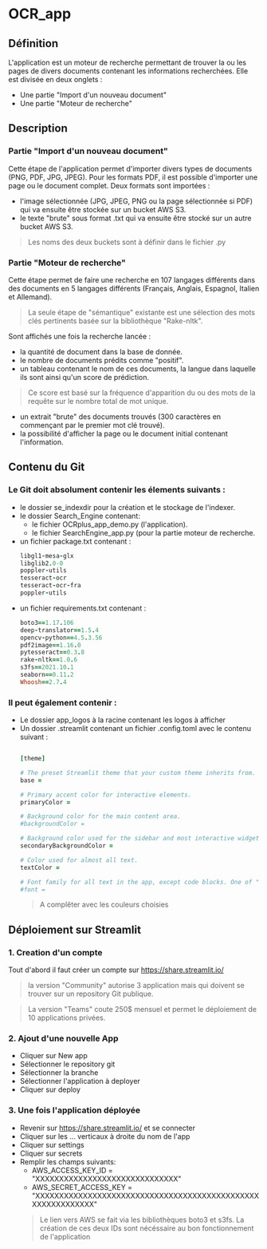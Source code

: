# OCR_app

## Définition
L'application est un moteur de recherche permettant de trouver la ou les pages de divers documents contenant les informations recherchées. Elle est divisée en deux onglets :
 - Une partie "Import d'un nouveau document" 
 - Une partie "Moteur de recherche"
 
## Description

### Partie "Import d'un nouveau document" 
Cette étape de l'application permet d'importer divers types de documents (PNG, PDF, JPG, JPEG). Pour les formats PDF, il est possible d'importer une page ou le document complet. 
Deux formats sont importées :
- l'image sélectionnée (JPG, JPEG, PNG ou la page sélectionnée si PDF) qui va ensuite être stockée sur un bucket AWS S3.
- le texte "brute" sous format .txt qui va ensuite être stocké sur un autre bucket AWS S3. 
> Les noms des deux buckets sont à définir dans le fichier .py

### Partie "Moteur de recherche"
Cette étape permet de faire une recherche en 107 langages différents dans des documents en 5 langages différents (Français, Anglais, Espagnol, Italien et Allemand). 
> La seule étape de "sémantique" existante est une sélection des mots clés pertinents basée sur la bibliothèque "Rake-nltk".
 
Sont affichés une fois la recherche lancée :
- la quantité de document dans la base de donnée.
- le nombre de documents prédits comme "positif".
- un tableau contenant le nom de ces documents, la langue dans laquelle ils sont ainsi qu'un score de prédiction. 
> Ce score est basé sur la fréquence d'apparition du ou des mots de la requête sur le nombre total de mot unique.
- un extrait "brute" des documents trouvés (300 caractères en commençant par le premier mot clé trouvé).
- la possibilité d'afficher la page ou le document initial contenant l'information.

## Contenu du Git

### Le Git doit absolument contenir les élements suivants :
- le dossier se_indexdir pour la création et le stockage de l'indexer.
- le dossier Search_Engine contenant:
  - le fichier OCRplus_app_demo.py (l'application).
  - le fichier SearchEngine_app.py (pour la partie moteur de recherche.
- un fichier package.txt contenant : 
  ```ruby
  libgl1-mesa-glx
  libglib2.0-0
  poppler-utils
  tesseract-ocr
  tesseract-ocr-fra
  poppler-utils
  ```
- un fichier requirements.txt contenant :
  ```ruby
  boto3==1.17.106
  deep-translator==1.5.4
  opencv-python==4.5.3.56
  pdf2image==1.16.0
  pytesseract==0.3.8
  rake-nltk==1.0.6
  s3fs==2021.10.1
  seaborn==0.11.2
  Whoosh==2.7.4
  ```
  
### Il peut également contenir :
 - Le dossier app_logos à la racine contenant les logos à afficher 
 - Un dossier .streamlit contenant un fichier .config.toml avec le contenu suivant :  
    ```ruby

    [theme]

    # The preset Streamlit theme that your custom theme inherits from. One of "light" or "dark".
    base =

    # Primary accent color for interactive elements.
    primaryColor =

    # Background color for the main content area.
    #backgroundColor =

    # Background color used for the sidebar and most interactive widgets.
    secondaryBackgroundColor =

    # Color used for almost all text.
    textColor =

    # Font family for all text in the app, except code blocks. One of "sans serif", "serif", or "monospace".
    #font =
    ```
    > A complêter avec les couleurs choisies 

## Déploiement sur Streamlit

### 1. Creation d'un compte
Tout d'abord il faut créer un compte sur https://share.streamlit.io/ 
  > la version "Community" autorise 3 application mais qui doivent se trouver sur un repository Git publique.
  
  > La version "Teams" coute 250$ mensuel et permet le déploiement de 10 applications privées. 


### 2. Ajout d'une nouvelle App
- Cliquer sur New app
- Sélectionner le repository git 
- Sélectionner la branche
- Sélectionner l'application à deployer 
- Cliquer sur deploy

### 3. Une fois l'application déployée
- Revenir sur https://share.streamlit.io/ et se connecter
- Cliquer sur les ... verticaux à droite du nom de l'app 
- Cliquer sur settings
- Cliquer sur secrets
- Remplir les champs suivants:
    - AWS_ACCESS_KEY_ID = "XXXXXXXXXXXXXXXXXXXXXXXXXXXXXX"
    - AWS_SECRET_ACCESS_KEY = "XXXXXXXXXXXXXXXXXXXXXXXXXXXXXXXXXXXXXXXXXXXXXXXXXXXXXXXXXXXX"
    > Le lien vers AWS se fait via les bibliothèques boto3 et s3fs. La création de ces deux IDs sont nécéssaire au bon fonctionnement de l'application 

